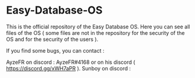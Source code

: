 # Easy-Database-OS

This is the official repository of the Easy Database OS.
Here you can see all files of the OS ( some files are not in the repository for the security of the OS and for the security of the users ).

If you find some bugs, you can contact :

AyzeFR on discord : AyzeFR#4168 or on his discord ( https://discord.gg/xWH7aPR ).
Sunboy on discord : 

